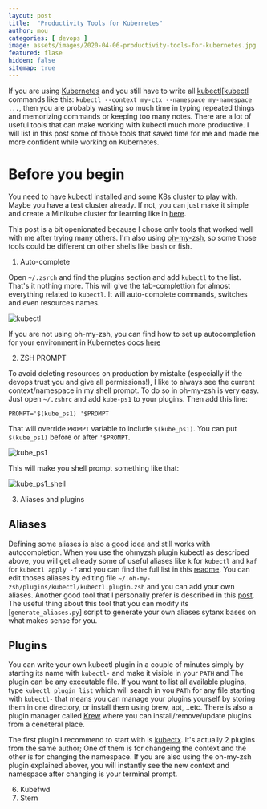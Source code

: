 ```yaml
---
layout: post
title:  "Productivity Tools for Kubernetes"
author: mou
categories: [ devops ]
image: assets/images/2020-04-06-productivity-tools-for-kubernetes.jpg
featured: flase
hidden: false
sitemap: true
---
```

If you are using [Kubernetes][Kubernetes] and you still have to write all [kubectl][[kubectl] commands like this: `kubectl --context my-ctx --namespace my-namespace ...`, then you are probably wasting so much time in typing repeated things and memorizing commands or keeping too many notes. There are a lot of useful tools that can make working with kubectl much more productive. I will list in this post some of those tools that saved time for me and made me more confident while working on Kubernetes.

# Before you begin

You need to have [kubectl][kubectl] installed and some K8s cluster to play with. Maybe you have a test cluster already. If not, you can just make it simple and create a Minikube cluster for learning like in [here][minikube].

This post is a bit openionated because I chose only tools that worked well with me after trying many others. I'm also using [oh-my-zsh][oh-my-zsh], so some those tools could be different on other shells like bash or fish.


1. Auto-complete

Open `~/.zsrch` and find the plugins section and add `kubectl` to the list. That's it nothing more. This will give the tab-complettion for almost everything related to `kubectl`. It will auto-complete commands, switches and even resources names.

![kubectl][kubectl img]

If you are not using oh-my-zsh, you can find how to set up autocompletion for your environment in Kubernetes docs [here][enabling-shell-autocompletion]

2. ZSH PROMPT

To avoid deleting resources on production by mistake (especially if the devops trust you and give all permissions!), I like to always see the current context/namespace in my shell prompt. To do so in oh-my-zsh is very easy. Just open `~/.zshrc` and add `kube-ps1` to your plugins. Then add this line:

```
PROMPT='$(kube_ps1) '$PROMPT
```

That will override `PROMPT` variable to include `$(kube_ps1)`. You can put `$(kube_ps1)` before or after `'$PROMPT`.

![kube_ps1][kube_ps1]

This will make you shell prompt something like that:

![kube_ps1_shell][kube_ps1_shell]

3. Aliases and plugins
## Aliases
Defining some aliases is also a good idea and still works with autocompletion. When you use the ohmyzsh plugin kubectl as descriped above, you will get already some of useful aliases like `k` for `kubectl` and `kaf` for `kubectl apply -f` and you can find the full list in this [readme][Kubectl plugin readme]. You can edit thoses aliases by editing file `~/.oh-my-zsh/plugins/kubectl/kubectl.plugin.zsh` and you can add your own aliases. Another good tool that I personally prefer is described in this [post][kubectl aliases post]. The useful thing about this tool that you can modify its [`generate_aliases.py`] script to generate your own aliases sytanx bases on what makes sense for you.

## Plugins
You can write your own kubectl plugin in a couple of minutes simply by starting its name with `kubectl-` and make it visible in your `PATH` and The plugin can be any executable file. If you want to list all available plugins, type `kubectl plugin list` which will search in you `PATh` for any file starting with `kubectl-` that means you can manage your plugins yourself by storing them in one directory, or install them using brew, apt, ..etc. There is also a plugin manager called [Krew][Krew] where you can install/remove/update plugins from a ceneteral place.

The first plugin I recommend to start with is [kubectx][kubectx]. It's actually 2 plugins from the same author; One of them is for changeing the context and the other is for changing the namespace. If you are also using the oh-my-zsh plugin explained abover, you will instantly see the new context and namespace after changing is your terminal prompt.

6. Kubefwd
7. Stern


[Kubernetes]: https://kubernetes.io/
[kubectl]: https://kubernetes.io/docs/reference/kubectl/overview/
[minikube]: https://kubernetes.io/docs/setup/learning-environment/minikube/
[oh-my-zsh]: https://github.com/ohmyzsh/ohmyzsh
[enabling-shell-autocompletion]: https://kubernetes.io/docs/tasks/tools/install-kubectl/#enabling-shell-autocompletion
[Kubectl plugin readme]: https://github.com/ohmyzsh/ohmyzsh/tree/master/plugins/kubectl
[kubectl aliases]: https://ahmet.im/blog/kubectl-aliases/
[kubectl aliases post]: https://ahmet.im/blog/kubectl-aliases/
[generate_aliases.py]: https://github.com/ahmetb/kubectl-aliases/blob/master/generate_aliases.py
[Krew]: https://github.com/kubernetes-sigs/krew/
[kubectx]: https://github.com/ahmetb/kubectx

[kubectl img]: https://lh3.googleusercontent.com/9cNlg9f4nUU2qNfe9n8EHpHHEafrjzL6jyy9dRKhLPchC65VaTuaHPqU2m-lTWFrEKF-rmU26s3c_ie6xnTOT8PYgAtiaVUu1R7fNsC3adSesSZhi9zDy3IhGoJc6w7WssZnnAGZ1dfm4cGmvylPtjLr6bz2gS68fx3zcUwLnN9r776crzvaOnmYBcCpQIPriynLMmgtV9uFHy-2gA66orCOmorEIySBD2hYX7vDTE3SYmwxXL5ZevEdZPI853ei-mA69Z7VQa_YXhcHXaK_n7eausG4_0KCgLT79-4Adj4gjmwjSwwpLHEo3yMeFE1_xdRNox6yqWGBsKVZVep3nmM_q3jhvU_yk7399g3msFV-QE1VQvJfs_nVp9ltKHBm1P4YQM5AV1Mwft2FxRFCHNQiNZjOYwWQOebwAS4eUcaBb0CrPgAQIlsUmTgePppdPSIVl_rzdmbcXYNfke6N3lAh4YABCPAc5SrnWCmIQMUNJbSqVL3Wgos0k-gJud5qXHCpYDnjI8vKfuDK8kSUCLv4VgBBxVxPCsxRZwQh9Vgp9teWNRchKQWyi2qew5Llexme6FW7HLgNtTFsd2v6OAx2eOTmiwKXFoE6o-ICgkpsSk1TeAJS8xdk-fv1srV9yFQ4cCeM2565aftztASzdk-7OH75JTlMl2NRZZFMbkjO860ACw34cBtMYh_5UJg=w223-h255-no?authuser=0 "kubectl"

[kube_ps1]: https://lh3.googleusercontent.com/TP1kdX_9pOx0mJ64jvACaaub8lmhxo8_-Rkk1kyXMvkvVSRJ4iNVFEBUfDvpvv-Q-qQVwjQxIskbKIvqONd3Y35CA3fqjvcjXqmt1Q5kQlktNydkgF2oRmWkL8hQ0rWt2O-hmlLiK4YZYUFaarGWDgT0oo66jFe7XGu4o51eEhRXqRQqGFk6YzlxFLnw3_Z3o3YFG_ZqQmtPhCr3H8hUZGsT0yZrJx6bHWZPZlzmVAut36h6KR_tcJpJLU1B7w4nKVElrlZDMWZTgpZFFHtrhn1fEehD0XdNZPo3KcU4OPBBQUx58pL71qmus1OqEAW2mqf0Xcyo70G_f6RKCSqElTnjmQNFsl96GnZ-6s2AtEtWxLPTOKyd1Qhc-9Wmd08AKrVt0Ttdr3U6siUQp-zGBQExAy09tnmYMKunPU0223ecBZ7iFXY4Qx-1AS1sVU6GL-m3r8jD6jfCUJl4ZzqZBMy39YmUbJ8iv1hedf6GhOk5zTS_UUrbf7ymPXU3iRUyvJikZZ0Kul6Cmn66Eoem0LEDS0v73vDqn8h4KPow9iPGMcV_byDaQOrI2jPVZBOuILHbQKus3SHFn43LXl4YtvHlLnWfT4PXKW97NXJ55SD_QBkRv0q6MpBve9LFbFxJl8RLs_UQpVxW2TJKjhI04UQ8bLAbHUCCcG5PFxysMpbswzDO4ldnbUxWlGI9ETk=w405-h285-no?authuser=0 "kube_ps1"

[kube_ps1_shell]: https://lh3.googleusercontent.com/8o27ghXJqjQ_YzjPLHEiWbMcbGCRfHWV2AW05TcqzUwRnX58PPrk1DVDcEY6CR8H7_Xd0noZPi53nRMMyDvTsF1idnhK1HYzkWzgungjbryzNW8NXCJsAtjuJwpbH_BSah3K4ng2MsFkOs5pEQAgQx9L9sMYyvU4ayOwZADQ-lSHWn2V9dESpG9-wntuIAqZC1KXFpHxMcgZTEkBH6skD9Xkw3dofKCw9gKeH366JtB3JpfP-r8lZPMxMG2OhLvQNzjHwbppyg5Q1owwQEq5ACw8ExhBYMYPwvOb8kTzKz3d5iiFs9DKr7aAVDaQ9-3F04mrIGntDWCC5eyqtBX86nMCo0bLDKDCmbtF4P6IDl72eLRlMG9TtYA-hFamuKPMiysW2741PpPnQ4EmmoLMcyxVCYY2OWXH9eOl3JEAQOAUL-yi9jbFIU5DIbnlrKCFIRcBohn_-3-Uh6bfYGZmjLVpkAdgDReh1JNlXI17pFCcO13rbPH1AqygfmAd6X6uRvQq0sAO03FH2f4ZC6e1IdJ_qE7FjE8OtouPp_68XpyjlUq7FeJJFStINyeKuXx62IRi1yckLiJaXWYp99PNex2utkkvypsSVCghy3h-ANQSXmRWonlnKqdM5NqR-CxAB18VbDOYI3Lh0da5LM52Q9b-ZyM0v2IlVFUlmDgNkldoXg8cypB_gKGFdvj3v9w=w581-h83-no?authuser=0 "kube_ps1_shell"
